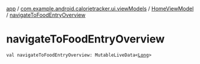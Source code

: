 [app](../../index.md) / [com.example.android.calorietracker.ui.viewModels](../index.md) / [HomeViewModel](index.md) / [navigateToFoodEntryOverview](./navigate-to-food-entry-overview.md)

# navigateToFoodEntryOverview

`val navigateToFoodEntryOverview: MutableLiveData<`[`Long`](https://kotlinlang.org/api/latest/jvm/stdlib/kotlin/-long/index.html)`>`